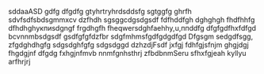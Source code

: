 sddaaASD
gdfg
dfgdfg
gtyhrtryhrdsddsfg
sgtggfg
ghrfh
sdvfsdfsbdsgmmxcv
dzfhdh
sgsggcdgsdgsdf
fdfhddfgh
dghghgh
fhdfhhfg
dfhdhghукпиsdgngf
frgdhgfh
fheqwersdghfaehhy,u,ппddfg
dfgfgdfhxfdfgd
bcvnnmbsdgsdf
gsdfgfgfdzfbr
sdgfmhmsfgdfgdgdfgd
Dfgsgm
sedgdfsgg,
zfgdghdhgfg
sdgsdghfgfg
sdgsdggd
dzhzdjFsdf
jxfgj
fdhfgjsfnjm
ghgjdgj
fhgdgjnf dfgdg
fxhgjnfmvb
nnmfgnhsthrj
zfbdbnmSeru
sfhxfgjeah
kyllyu
arfhrjrj
